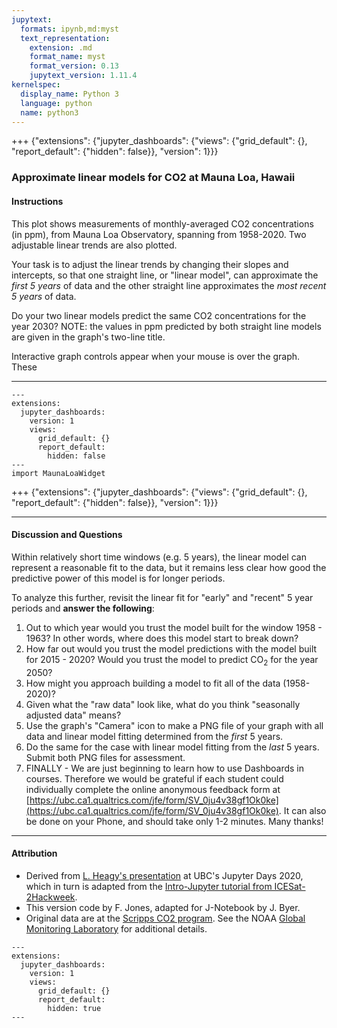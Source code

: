 ```yaml
---
jupytext:
  formats: ipynb,md:myst
  text_representation:
    extension: .md
    format_name: myst
    format_version: 0.13
    jupytext_version: 1.11.4
kernelspec:
  display_name: Python 3
  language: python
  name: python3
---
```


+++ {"extensions": {"jupyter_dashboards": {"views": {"grid_default": {}, "report_default": {"hidden": false}}, "version": 1}}}

### Approximate linear models for CO2 at Mauna Loa, Hawaii
#### Instructions 
This plot shows measurements of monthly-averaged CO2 concentrations (in ppm), 
from Mauna Loa Observatory, spanning from 1958-2020. 
Two adjustable linear trends are also plotted.

Your task is to adjust the linear trends by changing their slopes and intercepts, so that one straight line, or "linear model", can approximate the *first 5 years* of data and the other straight line approximates the *most recent 5 years* of data. 

Do your two linear models predict the same CO2 concentrations for the year 2030? 
NOTE: the values in ppm predicted by both straight line models are given in the graph's two-line title.

Interactive graph controls appear when your mouse is over the graph. These

***

```{code-cell} ipython3
---
extensions:
  jupyter_dashboards:
    version: 1
    views:
      grid_default: {}
      report_default:
        hidden: false
---
import MaunaLoaWidget
```

+++ {"extensions": {"jupyter_dashboards": {"views": {"grid_default": {}, "report_default": {"hidden": false}}, "version": 1}}}

***

#### Discussion and Questions
Within relatively short time windows (e.g. 5 years), the linear model can represent a 
reasonable fit to the data, but it remains less clear how good the predictive power of 
this model is for longer periods. 

To analyze this further, revisit the linear fit for "early" and "recent" 5 year periods and **answer the following**:
1. Out to which year would you trust the model built for the window 1958 - 1963? In other words, where does this model start to break down?
2. How far out would you trust the model predictions with the model built for 2015 - 2020? Would you trust the model to predict $\mathrm{CO}_2$ for the year 2050?
3. How might you approach building a model to fit all of the data (1958-2020)?
4. Given what the "raw data" look like, what do you think "seasonally adjusted data" means?
5. Use the graph's "Camera" icon to make a PNG file of your graph with all data and linear model fitting determined from the *first* 5 years.
6. Do the same for the case with linear model fitting from the *last* 5 years. Submit both PNG files for assessment.
7. FINALLY - We are just beginning to learn how to use Dashboards in courses. 
Therefore we would be grateful if each student could individually complete the online anonymous feedback form at [https://ubc.ca1.qualtrics.com/jfe/form/SV_0ju4v38gf1Ok0ke](https://ubc.ca1.qualtrics.com/jfe/form/SV_0ju4v38gf1Ok0ke).
It can also be done on your Phone, and should take only 1-2 minutes. Many thanks! 

***

#### Attribution

* Derived from [L. Heagy's presentation](https://ubc-dsci.github.io/jupyterdays/sessions/heagy/widgets-and-dashboards.html) at
UBC's Jupyter Days 2020, which in turn is adapted from the [Intro-Jupyter tutorial from ICESat-2Hackweek](https://github.com/ICESAT-2HackWeek/intro-jupyter). 
* This version code by F. Jones, adapted for J-Notebook by J. Byer.
* Original data are at the [Scripps CO2 program](https://scrippsco2.ucsd.edu/data/atmospheric_co2/primary_mlo_co2_record.html). See the NOAA [Global Monitoring Laboratory](https://www.esrl.noaa.gov/gmd/ccgg/trends/) for additional details.

```{code-cell} ipython3
---
extensions:
  jupyter_dashboards:
    version: 1
    views:
      grid_default: {}
      report_default:
        hidden: true
---

```
